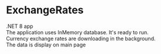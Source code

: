 # ExchangeRates

.NET 8 app</br>
The application uses InMemory database. It's ready to run.</br>
Currency exchange rates are downloading in the background.</br>
The data is display on main page
